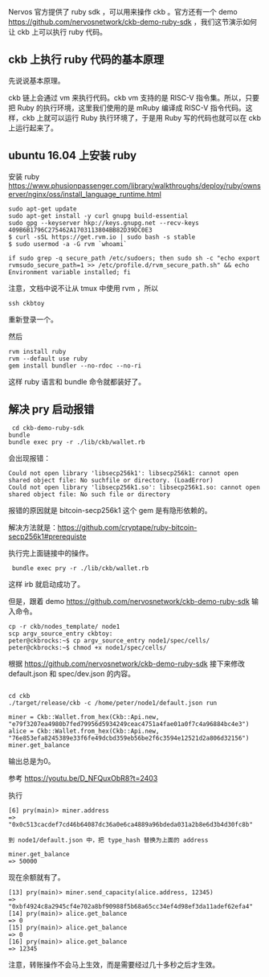 Nervos 官方提供了 ruby sdk ，可以用来操作 ckb 。官方还有一个 demo https://github.com/nervosnetwork/ckb-demo-ruby-sdk ，我们这节演示如何让 ckb 上可以执行 ruby 代码。

## ckb 上执行 ruby 代码的基本原理

先说说基本原理。

ckb 链上会通过 vm 来执行代码。ckb vm 支持的是 RISC-V 指令集。所以，只要把 Ruby 的执行环境，这里我们使用的是 mRuby 编译成 RISC-V 指令代码。这样，ckb 上就可以运行 Ruby 执行环境了，于是用 Ruby 写的代码也就可以在 ckb 上运行起来了。

## ubuntu 16.04 上安装 ruby

安装 ruby https://www.phusionpassenger.com/library/walkthroughs/deploy/ruby/ownserver/nginx/oss/install_language_runtime.html

```
sudo apt-get update
sudo apt-get install -y curl gnupg build-essential
sudo gpg --keyserver hkp://keys.gnupg.net --recv-keys 409B6B1796C275462A1703113804BB82D39DC0E3
$ curl -sSL https://get.rvm.io | sudo bash -s stable
$ sudo usermod -a -G rvm `whoami`

if sudo grep -q secure_path /etc/sudoers; then sudo sh -c "echo export rvmsudo_secure_path=1 >> /etc/profile.d/rvm_secure_path.sh" && echo Environment variable installed; fi
```

注意，文档中说不让从 tmux 中使用 rvm ，所以

```
ssh ckbtoy
```

重新登录一个。


然后

```
rvm install ruby
rvm --default use ruby
gem install bundler --no-rdoc --no-ri
```

这样 ruby 语言和 bundle 命令就都装好了。

## 解决 pry 启动报错

```
 cd ckb-demo-ruby-sdk
bundle
bundle exec pry -r ./lib/ckb/wallet.rb
```

会出现报错：

```
Could not open library 'libsecp256k1': libsecp256k1: cannot open shared object file: No suchfile or directory. (LoadError)
Could not open library 'libsecp256k1.so': libsecp256k1.so: cannot open shared object file: No such file or directory
```

报错的原因就是  bitcoin-secp256k1 这个 gem 是有隐形依赖的。

解决方法就是：https://github.com/cryptape/ruby-bitcoin-secp256k1#prerequiste

执行完上面链接中的操作。

```
 bundle exec pry -r ./lib/ckb/wallet.rb
```


这样 irb 就启动成功了。

但是，跟着 demo https://github.com/nervosnetwork/ckb-demo-ruby-sdk 输入命令。

```
cp -r ckb/nodes_template/ node1
scp argv_source_entry ckbtoy:
peter@ckbrocks:~$ cp argv_source_entry node1/spec/cells/
peter@ckbrocks:~$ chmod +x node1/spec/cells/
```

根据 https://github.com/nervosnetwork/ckb-demo-ruby-sdk 接下来修改 default.json 和 spec/dev.json 的内容。

```

cd ckb
./target/release/ckb -c /home/peter/node1/default.json run
```

```
miner = Ckb::Wallet.from_hex(Ckb::Api.new, "e79f3207ea4980b7fed79956d5934249ceac4751a4fae01a0f7c4a96884bc4e3")
alice = Ckb::Wallet.from_hex(Ckb::Api.new, "76e853efa8245389e33f6fe49dcbd359eb56be2f6c3594e12521d2a806d32156")
miner.get_balance
```

输出总是为0。


参考 https://youtu.be/D_NFQuxObR8?t=2403 

执行

```
[6] pry(main)> miner.address
=> "0x0c513cacdef7cd46b64087dc36a0e6ca4889a96bdeda031a2b8e6d3b4d30fc8b"

到 node1/default.json 中，把 type_hash 替换为上面的 address

miner.get_balance
=> 50000
```

现在余额就有了。

```
[13] pry(main)> miner.send_capacity(alice.address, 12345)
=> "0xbf4924c8a2945cf4e702a8bf90988f5b68a65cc34ef4d98ef3da11adef62efa4"
[14] pry(main)> alice.get_balance
=> 0
[15] pry(main)> alice.get_balance
=> 0
[16] pry(main)> alice.get_balance
=> 12345
```

注意，转账操作不会马上生效，而是需要经过几十多秒之后才生效。
